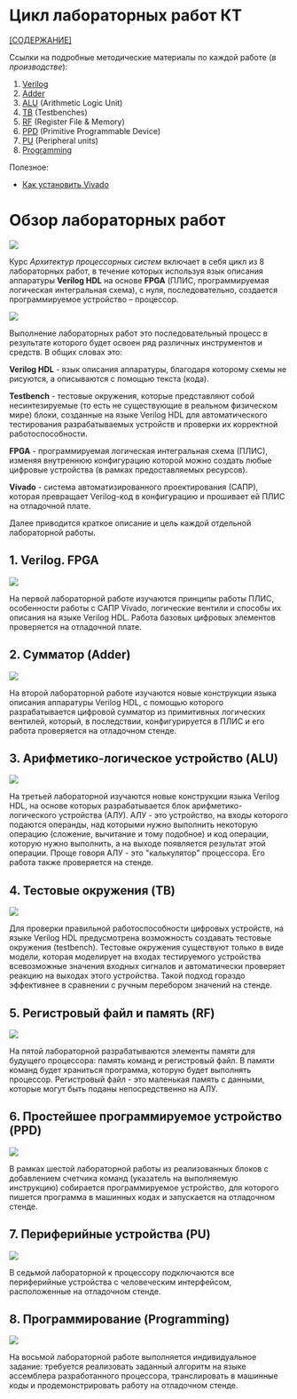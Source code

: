 # Цикл лабораторных работ КТ

[[СОДЕРЖАНИЕ]](../README.md)

Ссылки на подробные методические материалы по каждой работе (*в производстве*):
1. [Verilog](./1.%20Verilog.%20FPGA/README.md)
2. [Adder](./2.%20Adder/README.md)
3. [ALU](./3.%20Arithmetic-logic%20unit/README.md) (Arithmetic Logic Unit)
4. [TB](./4.%20Testbenches/README.md) (Testbenches)
5. [RF](./5.%20Register%20file%20and%20memory/README.md) (Register File & Memory)
6. [PPD](./6.%20Primitive%20programmable%20device/README.md) (Primitive Programmable Device)
7. [PU](./7.%20Peripheral%20units/README.md) (Peripheral units)
8. [Programming](./8.%20Programming/README.md)

Полезное:
- [Как установить Vivado](../Other/Install%20Vivado.md)

# Обзор лабораторных работ

![](../../technical/Labs/Pic/labs_m.png)

Курс *Архитектур процессорных систем* включает в себя цикл из 8 лабораторных работ, в течение которых используя язык описания аппаратуры **Verilog HDL** на основе **FPGA** (ПЛИС, программируемая логическая интегральная схема), с нуля, последовательно, создается программируемое устройство – процессор.

![](../../technical/Labs/Pic/4l7_done.png)

Выполнение лабораторных работ это последовательный процесс в результате которого будет освоен ряд различных инструментов и средств. В общих словах это:

**Verilog HDL** - язык описания аппаратуры, благодаря которому схемы не рисуются, а описываются с помощью текста (кода).

**Testbench** - тестовые окружения, которые представляют собой несинтезируемые (то есть не существующие в реальном физическом мире) блоки, созданные на языке Verilog HDL для автоматического тестирования разрабатываемых устройств и проверки их корректной работоспособности.

**FPGA** - программируемая логическая интегральная схема (ПЛИС), изменяя внутреннюю конфигурацию которой можно создать любые цифровые устройства (в рамках предоставляемых ресурсов).

**Vivado** - система автоматизированного проектирования (САПР), которая превращает Verilog-код в конфигурацию и прошивает ей ПЛИС на отладочной плате. 

Далее приводится краткое описание и цель каждой отдельной лабораторной работы.

## 1. Verilog. FPGA

![](../../technical/Labs/Pic/4l1.png)

На первой лабораторной работе изучаются принципы работы ПЛИС, особенности работы с САПР Vivado, логические вентили и способы их описания на языке Verilog HDL. Работа базовых цифровых элементов проверяется на отладочной плате.

## 2. Сумматор (Adder)

![](../../technical/Labs/Pic/4l2.png)

На второй лабораторной работе изучаются новые конструкции языка описания аппаратуры Verilog HDL, с помощью которого разрабатывается цифровой сумматор из примитивных логических вентилей, который, в последствии, конфигурируется в ПЛИС и его работа проверяется на отладочном стенде.

## 3. Арифметико-логическое устройство (ALU)

![](../../technical/Labs/Pic/4l3.png)

На третьей лабораторной изучаются новые конструкции языка Verilog HDL, на основе которых разрабатывается блок арифметико-логического устройства (АЛУ). АЛУ - это устройство, на входы которого подаются операнды, над которыми нужно выполнить некоторую операцию (сложение, вычитание и тому подобное) и код операции, которую нужно выполнить, а на выходе появляется результат этой операции. Проще говоря АЛУ - это "калькулятор" процессора. Его работа также проверяется на стенде.

## 4. Тестовые окружения (TB)

![](../../technical/Labs/Pic/4l4.png)

Для проверки правильной работоспособности цифровых устройств, на языке Verilog HDL предусмотрена возможность создавать тестовые окружения (testbench). Тестовые окружения существуют только в виде модели, которая моделирует на входах тестируемого устройства всевозможные значения входных сигналов и автоматически проверяет реакцию на выходах этого устройства. Такой подход гораздо эффективнее в сравнении с ручным перебором значений на стенде.

## 5. Регистровый файл и память (RF)

![](../../technical/Labs/Pic/4l5.png)

На пятой лабораторной разрабатываются элементы памяти для будущего процессора: память команд и регистровый файл. В памяти команд будет храниться программа, которую будет выполнять процессор. Регистровый файл - это маленькая память с данными, которые могут быть поданы непосредственно на АЛУ.

## 6. Простейшее программируемое устройство (PPD)

![](../../technical/Labs/Pic/4l6.png)

В рамках шестой лабораторной работы из реализованных блоков с добавлением счетчика команд (указатель на выполняемую инструкцию) собирается программируемое устройство, для которого пишется программа в машинных кодах и запускается на отладочном стенде.

## 7. Периферийные устройства (PU)

![](../../technical/Labs/Pic/4l7.png)

В седьмой лабораторной к процессору подключаются все периферийные устройства с человеческим интерфейсом, расположенные на отладочном стенде.

## 8. Программирование (Programming)

![](../../technical/Labs/Pic/4l8.png)

На восьмой лабораторной работе выполняется индивидуальное задание: требуется реализовать заданный алгоритм на языке ассемблера разработанного процессора, транслировать в машинные коды и продемонстрировать работу на отладочном стенде.